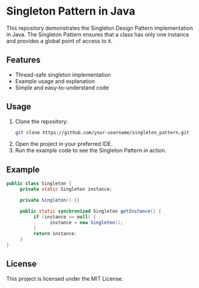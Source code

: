 # Singleton Pattern in Java

This repository demonstrates the Singleton Design Pattern implementation in Java. The Singleton Pattern ensures that a class has only one instance and provides a global point of access to it.

## Features

- Thread-safe singleton implementation
- Example usage and explanation
- Simple and easy-to-understand code

## Usage

1. Clone the repository:
    ```bash
    git clone https://github.com/your-username/singleton_pattern.git
    ```
2. Open the project in your preferred IDE.
3. Run the example code to see the Singleton Pattern in action.

## Example

```java
public class Singleton {
     private static Singleton instance;

     private Singleton() {}

     public static synchronized Singleton getInstance() {
          if (instance == null) {
                instance = new Singleton();
          }
          return instance;
     }
}
```

## License

This project is licensed under the MIT License.
